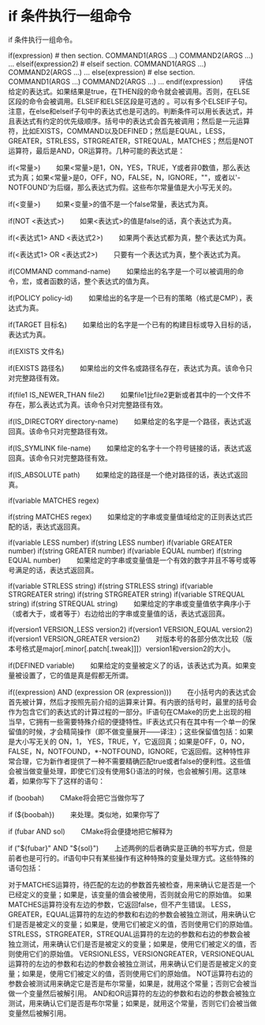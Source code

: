 if  条件执行一组命令
===

if  条件执行一组命令。

  if(expression)
    # then section.
    COMMAND1(ARGS ...)
    COMMAND2(ARGS ...)
    ...
  elseif(expression2)
    # elseif section.
    COMMAND1(ARGS ...)
    COMMAND2(ARGS ...)
    ...
  else(expression)
    # else section.
    COMMAND1(ARGS ...)
    COMMAND2(ARGS ...)
    ...
  endif(expression)
　　评估给定的表达式。如果结果是true，在THEN段的命令就会被调用。否则，在ELSE区段的命令会被调用。ELSEIF和ELSE区段是可选的 。可以有多个ELSEIF子句。注意，在else和elseif子句中的表达式也是可选的。判断条件可以用长表达式，并且表达式有约定的优先级顺序。括号中的表达式会首先被调用；然后是一元运算符，比如EXISTS，COMMAND以及DEFINED；然后是EQUAL，LESS，GREATER，STRLESS，STRGREATER，STREQUAL，MATCHES；然后是NOT运算符，最后是AND，OR运算符。几种可能的表达式是：

  if(<常量>)
　　如果<常量>是1，ON，YES，TRUE，Y或者非0数值，那么表达式为真；如果<常量>是0，OFF，NO，FALSE，N，IGNORE，""，或者以'-NOTFOUND'为后缀，那么表达式为假。这些布尔常量值是大小写无关的。

  if(<变量>)
　　如果<变量>的值不是一个false常量，表达式为真。

  if(NOT <表达式>)
　　如果<表达式>的值是false的话，真个表达式为真。

  if(<表达式1> AND <表达式2>)
　　如果两个表达式都为真，整个表达式为真。

  if(<表达式1> OR <表达式2>)
　　只要有一个表达式为真，整个表达式为真。

  if(COMMAND command-name)
　　如果给出的名字是一个可以被调用的命令，宏，或者函数的话，整个表达式的值为真。

  if(POLICY policy-id)
　　如果给出的名字是一个已有的策略（格式是CMP<NNNN>），表达式为真。

  if(TARGET 目标名)
　　如果给出的名字是一个已有的构建目标或导入目标的话，表达式为真。

  if(EXISTS 文件名)

  if(EXISTS 路径名)
　　如果给出的文件名或路径名存在，表达式为真。该命令只对完整路径有效。

  if(file1 IS_NEWER_THAN file2)
　　如果file1比file2更新或者其中的一个文件不存在，那么表达式为真。该命令只对完整路径有效。

  if(IS_DIRECTORY directory-name)
　　如果给定的名字是一个路径，表达式返回真。该命令只对完整路径有效。

  if(IS_SYMLINK file-name)
　　如果给定的名字十一个符号链接的话，表达式返回真。该命令只对完整路径有效。

  if(IS_ABSOLUTE path)
　　如果给定的路径是一个绝对路径的话，表达式返回真。

  if(variable MATCHES regex)

  if(string MATCHES regex)
　　如果给定的字串或变量值域给定的正则表达式匹配的话，表达式返回真。

  if(variable LESS number)
  if(string LESS number)
  if(variable GREATER number)
  if(string GREATER number)
  if(variable EQUAL number)
  if(string EQUAL number)
　　如果给定的字串或变量值是一个有效的数字并且不等号或等号满足的话，表达式返回真。

  if(variable STRLESS string)
  if(string STRLESS string)
  if(variable STRGREATER string)
  if(string STRGREATER string)
  if(variable STREQUAL string)
  if(string STREQUAL string)
　　如果给定的字串或变量值依字典序小于（或者大于，或者等于）右边给出的字串或变量值的话，表达式返回真。

  if(version1 VERSION_LESS version2)
  if(version1 VERSION_EQUAL version2)
  if(version1 VERSION_GREATER version2)
　　对版本号的各部分依次比较（版本号格式是major[.minor[.patch[.tweak]]]）version1和version2的大小。

  if(DEFINED variable)
　　如果给定的变量被定义了的话，该表达式为真。如果变量被设置了，它的值是真是假都无所谓。

  if((expression) AND (expression OR (expression)))
　　在小括号内的表达式会首先被计算，然后才按照先前介绍的运算来计算。有内嵌的括号时，最里的括号会作为包含它们的表达式的计算过程的一部分。IF语句在CMake的历史上出现的相当早，它拥有一些需要特殊介绍的便捷特性。IF表达式只有在其中有一个单一的保留值的时候，才会精简操作（即不做变量展开——译注）；这些保留值包括：如果是大小写无关的 ON，1， YES，TRUE，Y，它返回真；如果是OFF，0，NO，FALSE，N，NOTFOUND，*-NOTFOUND，IGNORE，它返回假。这种特性非常合理，它为新作者提供了一种不需要精确匹配true或者false的便利性。这些值会被当做变量处理，即使它们没有使用${}语法的时候，也会被解引用。这意味着，如果你写下了这样的语句：

  if (boobah)
　　CMake将会把它当做你写了 

  if (${boobah})
　　来处理。类似地，如果你写了

  if (fubar AND sol)
　　CMake将会便捷地把它解释为 

  if ("${fubar}" AND "${sol}")
　　上述两例的后者确实是正确的书写方式，但是前者也是可行的。if语句中只有某些操作有这种特殊的变量处理方式。这些特殊的语句包括：

对于MATCHES运算符，待匹配的左边的参数首先被检查，用来确认它是否是一个已经定义的变量；如果是，该变量的值会被使用，否则就会用它的原始值。
如果MATCHES运算符没有左边的参数，它返回false，但不产生错误。 
LESS，GREATER，EQUAL运算符的左边的参数和右边的参数会被独立测试，用来确认它们是否是被定义的变量；如果是，使用它们被定义的值，否则使用它们的原始值。
STRLESS，STRGREATER，STREQUAL运算符的左边的参数和右边的参数会被独立测试，用来确认它们是否是被定义的变量；如果是，使用它们被定义的值，否则使用它们的原始值。
VERSIONLESS，VERSIONGREATER，VERSIONEQUAL运算符的左边的参数和右边的参数会被独立测试，用来确认它们是否是被定义的变量；如果是，使用它们被定义的值，否则使用它们的原始值。
NOT运算符右边的参数会被测试用来确定它是否是布尔常量，如果是，就用这个常量；否则它会被当做一个变量然后被解引用。
AND和OR运算符的左边的参数和右边的参数会被独立测试，用来确认它们是否是布尔常量；如果是，就用这个常量，否则它们会被当做变量然后被解引用。


